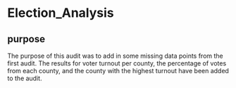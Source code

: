 # Election_Analysis
## purpose
The purpose of this audit was to add in some missing data points from the first audit. The results for voter turnout per county, the percentage of votes from each county, and the county with the highest turnout have been added to the audit.




